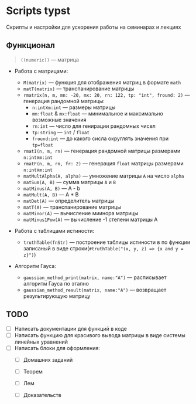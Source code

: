 # Scripts typst 

Скрипты и настройки для ускорения работы на семинарах и лекциях 

## Функционал

>  `((numeric))` — матрица 

- Работа с матрицами:
    - `M(matrix)` — функция для отображения матриц в формате `math`
    - `matT(matrix)` — транспанирование матрицы
    - `rmatrix(n, m, mn: -20, mx: 20, rn: 122, tp: "int", fround: 2)` — генерация рандомной матрицы:
        - `n:int`x`m:int` — размеры матрицы 
        - `mn:float` & `mx:float` — минимальное и максимально возможные значения
        - `rn:int` — число для генирации рандомных чисел 
        - `tp:string` — `int` / `float`
        - `fround:int` — до какого сисла округлять значения при `tp=float`
    - `rmatI(n, m, rn)` — генерация рандомной матрицы размерами `n:int`x`m:int`
    - `rmatF(n, m, rn, fr: 2)` — генерация `float` матрицы  размерами `n:int`x`m:int`
    - `matMultAlpha(A, alpha)` — умножение матрицы `A` на число `alpha` 
    - `matSum(A, B)` — сумма матрицы `A` и `B`
    - `matMinus(A, B)` — A - b 
    - `matMult(A, B)` — A * B 
    - `matDet(A)` — определитель матрицы
    - `matT(A)` — транспанирование матрицы
    - `matMinor(A)` — вычисление миинора матрицы
    - `matMinus1Pow(A)` — вычисление -1 степени матрицы A

- Работа с таблицами истиности:
    - `truthTable(fnStr)` — построение таблицы истиности в по функции записаный в виде строки(`#truthTable("(x, y, z) => {x and y = z}")`)

- Алгоритм Гауса:
    - `gaussian_method_print(matrix, name:"A")` — расписывает алгоритм Гауса по этапно
    - `gaussian_method_result(matrix, name:"A")` — возвращает результирующую матрицу

## TODO

- [ ] Написать документации для функций в коде
- [ ] Написать функцию для красивого вывода матрицы в виде системы линейных уравнений
- [ ] Написать блоки для оформления:
    - [ ] Домашних заданий
    - [ ] Теорем
    - [ ] Лем
    - [ ] Доказательств 

